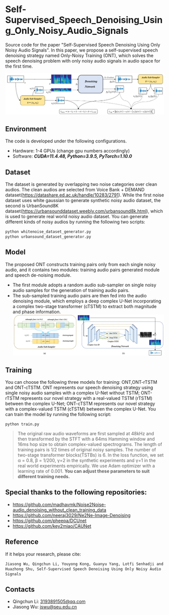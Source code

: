 # Self-Supervised_Speech_Denoising_Using_Only_Noisy_Audio_Signals

Source code for the paper "Self-Supervised Speech Denoising Using Only Noisy Audio Signals". In this paper, we propose a self-supervised speech denoising strategy named Only-Noisy Training (ONT), which solves the speech denoising problem with only noisy audio signals in audio space for the first time. 

![./ONT.PNG](./ONT.png)

## Environment

The code is developed under the following configurations.
- Hardware: 1-4 GPUs (change gpu numbers accordingly)
- Software: ***CUDA=11.4.48, Python=3.9.5, PyTorch=1.10.0***


## Dataset

The dataset is generated by overlapping two noise categories over clean audios. The clean audios are selected from Voice Bank + DEMAND dataset(https://datashare.ed.ac.uk/handle/10283/2791). While the first noise dataset uses white gaussian to generate synthetic noisy audio dataset, the second is UrbanSound8K dataset(https://urbansounddataset.weebly.com/urbansound8k.html), which is used to generate real world noisy audio dataset. You can generate different kinds of noisy audios by running the following two scripts:
```
python whitenoise_dataset_generator.py
python urbansound_dataset_generator.py
```

## Model

The proposed ONT constructs training pairs only from each single noisy audio, and it contains two modules: training audio pairs generated module and speech de-noising module.
- The first module adopts a random audio sub-sampler on single noisy audio samples for the generation of training audio pairs. 
- The sub-sampled training audio pairs are then fed into the audio denoising module, which employs a deep complex U-Net incorporating a complex two-stage transformer (cTSTM) to extract both magnitude and phase information.
![./models.PNG](./models.png)
## Training

You can choose the following three models for training: ONT,ONT-rTSTM and ONT-cTSTM. ONT represents our speech denoising strategy using single noisy audio samples with a complex U-Net without TSTM; ONT-rTSTM represents our novel strategy with a real-valued TSTM (rTSTM) between the complex U-Net; ONT-cTSTM represents our novel strategy with a complex-valued TSTM (cTSTM) between the complex U-Net. You can train the model by running the following script:
```
python train.py
```
> The original raw audio waveforms are first sampled at 48kHz and then transformed by the STFT with a 64ms Hamming window and 16ms hop size to obtain complex-valued spectrograms. The length of training pairs is 1/2 times of original noisy samples. The number of two-stage transformer blocks(TSTBs) is 6. In the loss function, we set α = 0.8, β = 1/200, γ=2 in the synthetic experiments and γ=1 in the real world experiments empirically. We use Adam optimizer with a learning rate of 0.001. **You can adjust these parameters to suit different training needs.**

## Special thanks to the following repositories:
- https://github.com/madhavmk/Noise2Noise-audio_denoising_without_clean_training_data
- https://github.com/neeraj3029/Ne2Ne-Image-Denoising
- https://github.com/pheepa/DCUnet
- https://github.com/key2miao/CAUNet

## Reference
If it helps your research, please cite:
```
Jiasong Wu, Qingchun Li, Youyong Kong, Guanyu Yang, Lotfi Senhadji and Huazhong Shu, Self-Supervised Speech Denoising Using Only Noisy Audio Signals

```
## Contacts
- Qingchun Li: 3193891505@qq.com
- Jiasong Wu: jswu@seu.edu.cn
